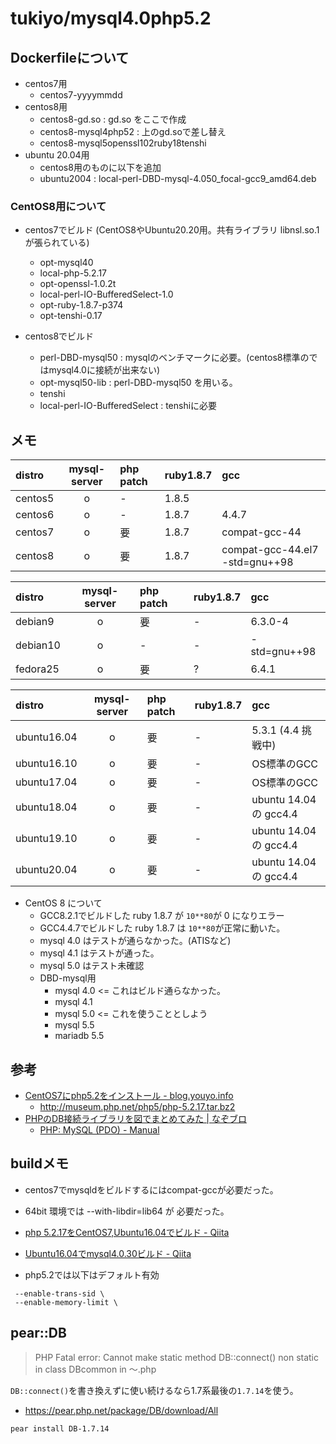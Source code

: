 # tukiyo/mysql4.0php5.2

## Dockerfileについて

* centos7用
    * centos7-yyyymmdd
* centos8用
    * centos8-gd.so : gd.so をここで作成
    * centos8-mysql4php52 : 上のgd.soで差し替え
    * centos8-mysql5openssl102ruby18tenshi
* ubuntu 20.04用
    * centos8用のものに以下を追加
    * ubuntu2004 : local-perl-DBD-mysql-4.050_focal-gcc9_amd64.deb


### CentOS8用について

* centos7でビルド (CentOS8やUbuntu20.20用。共有ライブラリ libnsl.so.1 が張られている)
    * opt-mysql40
    * local-php-5.2.17
    * opt-openssl-1.0.2t
    * local-perl-IO-BufferedSelect-1.0
    * opt-ruby-1.8.7-p374
    * opt-tenshi-0.17

* centos8でビルド
    * perl-DBD-mysql50 : mysqlのベンチマークに必要。(centos8標準のではmysql4.0に接続が出来ない)
    * opt-mysql50-lib : perl-DBD-mysql50 を用いる。
    * tenshi
    * local-perl-IO-BufferedSelect : tenshiに必要

## メモ

|distro|mysql-server|php patch|ruby1.8.7| gcc |
|:--|:--:|:--|:--|:--|
|centos5| o | - | 1.8.5 | | 
|centos6| o | - | 1.8.7 | 4.4.7 | 
|centos7| o |要| 1.8.7 | compat-gcc-44 | 
|centos8| o |要| 1.8.7 | compat-gcc-44.el7 -std=gnu++98 | 

|distro|mysql-server|php patch|ruby1.8.7| gcc |
|:--|:--:|:--|:--|:--|
|debian9| o |要| - | 6.3.0-4 |
|debian10| o | - | - | -std=gnu++98 |
|fedora25| o |要| ? | 6.4.1 |

|distro|mysql-server|php patch|ruby1.8.7| gcc |
|:--|:--:|:--|:--|:--|
|ubuntu16.04| o |要| - | 5.3.1 (4.4 挑戦中) |
|ubuntu16.10| o |要| - | OS標準のGCC |
|ubuntu17.04| o |要| - | OS標準のGCC |
|ubuntu18.04| o |要| - | ubuntu 14.04 の gcc4.4 |
|ubuntu19.10| o |要| - | ubuntu 14.04 の gcc4.4 |
|ubuntu20.04| o |要| - | ubuntu 14.04 の gcc4.4 |

* CentOS 8 について
    * GCC8.2.1でビルドした ruby 1.8.7 が `10**80`が 0 になりエラー
    * GCC4.4.7でビルドした ruby 1.8.7 は `10**80`が正常に動いた。
    * mysql 4.0 はテストが通らなかった。(ATISなど)
    * mysql 4.1 はテストが通った。
    * mysql 5.0 はテスト未確認
    * DBD-mysql用
        * mysql 4.0 <= これはビルド通らなかった。
        * mysql 4.1
        * mysql 5.0 <= これを使うこととしよう
        * mysql 5.5
        * mariadb 5.5

## 参考

* [CentOS7にphp5.2をインストール - blog.youyo.info](http://blog.youyo.info/post/2016/02/10/php52-centos7/)
    * http://museum.php.net/php5/php-5.2.17.tar.bz2
* [PHPのDB接続ライブラリを図でまとめてみた | なぞブロ](http://nazonohito51.jugem.jp/?eid=49)
    * [PHP: MySQL (PDO) - Manual](http://php.net/manual/ja/ref.pdo-mysql.php)

## buildメモ

* centos7でmysqldをビルドするにはcompat-gccが必要だった。
* 64bit 環境では --with-libdir=lib64 が 必要だった。

* [php 5.2.17をCentOS7,Ubuntu16.04でビルド - Qiita](http://qiita.com/tukiyo3/items/23dac84a2dcb60c3bc1a)
* [Ubuntu16.04でmysql4.0.30ビルド - Qiita](http://qiita.com/tukiyo3/items/bb82590f28ba4672f0dd)

* php5.2では以下はデフォルト有効

```
 --enable-trans-sid \
 --enable-memory-limit \
```

## pear::DB

> PHP Fatal error:  Cannot make static method DB::connect() non static in class DBcommon in 〜.php

`DB::connect()`を書き換えずに使い続けるなら1.7系最後の`1.7.14`を使う。

* https://pear.php.net/package/DB/download/All

```
pear install DB-1.7.14
```
